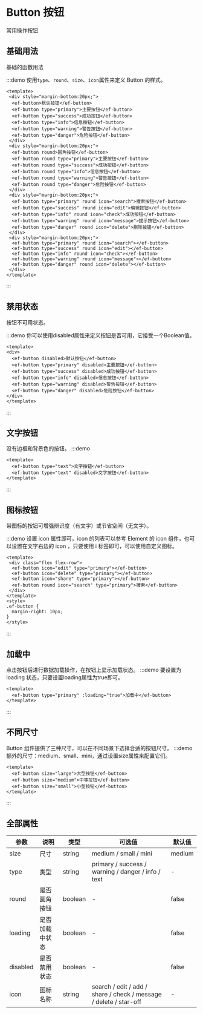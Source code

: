 # Button 按钮
常用操作按钮

## 基础用法
基础的函数用法

:::demo 使用`type`、`round`、`size`、`icon`属性来定义 Button 的样式。

```vue
<template>
 <div style="margin-bottom:20px;">
  <ef-button>默认按钮</ef-button>
  <ef-button type="primary">主要按钮</ef-button>
  <ef-button type="success">成功按钮</ef-button>
  <ef-button type="info">信息按钮</ef-button>
  <ef-button type="warning">警告按钮</ef-button>
  <ef-button type="danger">危险按钮</ef-button>
 </div>
 <div style="margin-bottom:20px;">
  <ef-button round>圆角按钮</ef-button>
  <ef-button round type="primary">主要按钮</ef-button>
  <ef-button round type="success">成功按钮</ef-button>
  <ef-button round type="info">信息按钮</ef-button>
  <ef-button round type="warning">警告按钮</ef-button>
  <ef-button round type="danger">危险按钮</ef-button>
 </div>
 <div style="margin-bottom:20px;">
  <ef-button type="primary" round icon="search">搜索按钮</ef-button>
  <ef-button type="success" round icon="edit">编辑按钮</ef-button>
  <ef-button type="info" round icon="check">成功按钮</ef-button>
  <ef-button type="warning" round icon="message">提示按钮</ef-button>
  <ef-button type="danger" round icon="delete">删除按钮</ef-button>
 </div>
 <div style="margin-bottom:20px;">
  <ef-button type="primary" round icon="search"></ef-button>
  <ef-button type="success" round icon="edit"></ef-button>
  <ef-button type="info" round icon="check"></ef-button>
  <ef-button type="warning" round icon="message"></ef-button>
  <ef-button type="danger" round icon="delete"></ef-button>
 </div>
</template>

```
:::
## 禁用状态
按钮不可用状态。

:::demo 你可以使用disabled属性来定义按钮是否可用，它接受一个Boolean值。
```vue
<template>
<div>
  <ef-button disabled>默认按钮</ef-button>
  <ef-button type="primary" disabled>主要按钮</ef-button>
  <ef-button type="success" disabled>成功按钮</ef-button>
  <ef-button type="info" disabled>信息按钮</ef-button>
  <ef-button type="warning" disabled>警告按钮</ef-button>
  <ef-button type="danger" disabled>危险按钮</ef-button>
</div>
</template>
```
:::
## 文字按钮
没有边框和背景色的按钮。
:::demo
```vue
<template>
  <ef-button type="text">文字按钮</ef-button>
  <ef-button type="text" disabled>文字按钮</ef-button>
</template>
```
:::

## 图标按钮
带图标的按钮可增强辨识度（有文字）或节省空间（无文字）。

:::demo 设置 icon 属性即可，icon 的列表可以参考 Element 的 icon 组件，也可以设置在文字右边的 icon ，只要使用 i 标签即可，可以使用自定义图标。

```vue
<template>
 <div class="flex flex-row">
  <ef-button icon="edit" type="primary"></ef-button>
  <ef-button icon="delete" type="primary"></ef-button>
  <ef-button icon="share" type="primary"></ef-button>
  <ef-button round icon="search" type="primary">搜索</ef-button>
 </div>
</template>
<style>
.ef-button {
  margin-right: 10px;
}
</style>
```
:::

## 加载中
点击按钮后进行数据加载操作，在按钮上显示加载状态。
:::demo 要设置为 loading 状态，只要设置loading属性为true即可。
```vue
<template>
  <ef-button type="primary" :loading="true">加载中</ef-button>
</template>
```
:::

## 不同尺寸
Button 组件提供了三种尺寸，可以在不同场景下选择合适的按钮尺寸。
:::demo 额外的尺寸：medium、small、mini，通过设置size属性来配置它们。
```vue
<template>
  <ef-button size="large">大型按钮</ef-button>
  <ef-button size="medium">中等按钮</ef-button>
  <ef-button size="small">小型按钮</ef-button>
</template>
```
:::

## 全部属性

| 参数 | 说明 | 类型 | 可选值 | 默认值
| --- | --- | --- | --- | --- |
| size | 尺寸 | string | medium / small / mini | medium
| type | 类型 | string | primary / success / warning / danger / info / text | -
| round | 是否圆角按钮 | boolean | - | false
| loading | 是否加载中状态 | boolean | - | false
| disabled | 是否禁用状态 | boolean | - | false
| icon | 图标名称 | string | search / edit / add / share / check / message / delete / star-off | -
